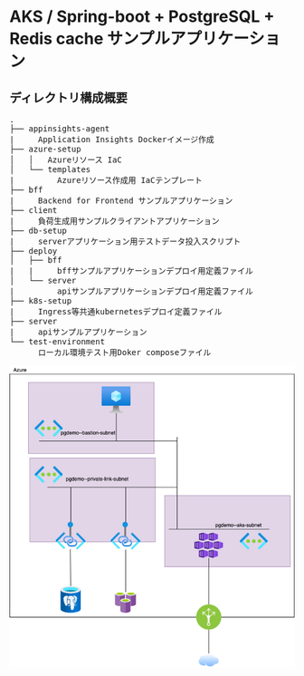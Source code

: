 # AKS / Spring-boot + PostgreSQL + Redis cache サンプルアプリケーション

## ディレクトリ構成概要

<pre>
.
├── appinsights-agent
|     Application Insights Dockerイメージ作成
├── azure-setup
│   │   Azureリソース IaC
│   └── templates
|         Azureリソース作成用 IaCテンプレート
├── bff
|     Backend for Frontend サンプルアプリケーション
├── client
|     負荷生成用サンプルクライアントアプリケーション
├── db-setup
|     serverアプリケーション用テストデータ投入スクリプト
├── deploy
│   ├── bff
|   |     bffサンプルアプリケーションデプロイ用定義ファイル
│   └── server
|         apiサンプルアプリケーションデプロイ用定義ファイル
├── k8s-setup
|     Ingress等共通kubernetesデプロイ定義ファイル
├── server
|     apiサンプルアプリケーション
└── test-environment
      ローカル環境テスト用Doker composeファイル
</pre>

![Network diagram](diagrams/network-diagram.drawio.png)
